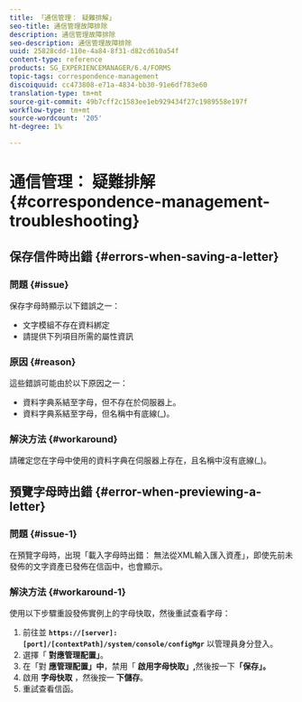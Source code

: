 ```yaml
---
title: 「通信管理： 疑難排解」
seo-title: 通信管理故障排除
description: 通信管理故障排除
seo-description: 通信管理故障排除
uuid: 25828cdd-110e-4a84-8f31-d82cd610a54f
content-type: reference
products: SG_EXPERIENCEMANAGER/6.4/FORMS
topic-tags: correspondence-management
discoiquuid: cc473808-e71a-4834-bb30-91e6df783e60
translation-type: tm+mt
source-git-commit: 49b7cff2c1583ee1eb929434f27c1989558e197f
workflow-type: tm+mt
source-wordcount: '205'
ht-degree: 1%

---
```



# 通信管理： 疑難排解 {#correspondence-management-troubleshooting}

## 保存信件時出錯 {#errors-when-saving-a-letter}

### 問題 {#issue}

保存字母時顯示以下錯誤之一：

* 文字模組不存在資料綁定
* 請提供下列項目所需的屬性資訊

### 原因 {#reason}

這些錯誤可能由於以下原因之一：

* 資料字典系結至字母，但不存在於伺服器上。
* 資料字典系結至字母，但名稱中有底線(_)。

### 解決方法 {#workaround}

請確定您在字母中使用的資料字典在伺服器上存在，且名稱中沒有底線(_)。

## 預覽字母時出錯 {#error-when-previewing-a-letter}

### 問題 {#issue-1}

在預覽字母時，出現「載入字母時出錯： 無法從XML輸入匯入資產」，即使先前未發佈的文字資產已發佈在信函中，也會顯示。

### 解決方法 {#workaround-1}

使用以下步驟重設發佈實例上的字母快取，然後重試查看字母：

1. 前往並 **`https://[server]:[port]/[contextPath]/system/console/configMgr`** 以管理員身分登入。
1. 選擇「 **對應管理配置」**。
1. 在「對 **應管理配置」中**，禁用「 **啟用字母快取」,**&#x200B;然後按一下&#x200B;**「保存」。**
1. 啟用 **字母快取** ，然後按一 **下儲存**。
1. 重試查看信函。

